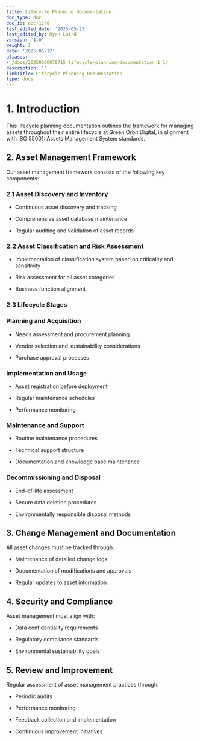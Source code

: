 ```yaml
---
title: Lifecycle Planning Documentation
doc_type: doc
doc_id: doc-1240
last_edited_date: '2025-05-25'
last_edited_by: Ryan Laird
version: '1.0'
weight: 2
date: '2025-06-12'
aliases:
- /docs/20250606070715_lifecycle-planning-documentation_1_1/
description: ''
linkTitle: Lifecycle Planning Documentation
type: docs
---
```


# 1. Introduction

This lifecycle planning documentation outlines the framework for managing assets throughout their entire lifecycle at Green Orbit Digital, in alignment with ISO 55001: Assets Management System standards.

## 2. Asset Management Framework

Our asset management framework consists of the following key components:

### 2.1 Asset Discovery and Inventory

- Continuous asset discovery and tracking

- Comprehensive asset database maintenance

- Regular auditing and validation of asset records

### 2.2 Asset Classification and Risk Assessment

- Implementation of classification system based on criticality and sensitivity

- Risk assessment for all asset categories

- Business function alignment

### 2.3 Lifecycle Stages

### Planning and Acquisition

- Needs assessment and procurement planning

- Vendor selection and sustainability considerations

- Purchase approval processes

### Implementation and Usage

- Asset registration before deployment

- Regular maintenance schedules

- Performance monitoring

### Maintenance and Support

- Routine maintenance procedures

- Technical support structure

- Documentation and knowledge base maintenance

### Decommissioning and Disposal

- End-of-life assessment

- Secure data deletion procedures

- Environmentally responsible disposal methods

## 3. Change Management and Documentation

All asset changes must be tracked through:

- Maintenance of detailed change logs

- Documentation of modifications and approvals

- Regular updates to asset information

## 4. Security and Compliance

Asset management must align with:

- Data confidentiality requirements

- Regulatory compliance standards

- Environmental sustainability goals

## 5. Review and Improvement

Regular assessment of asset management practices through:

- Periodic audits

- Performance monitoring

- Feedback collection and implementation

- Continuous improvement initiatives
